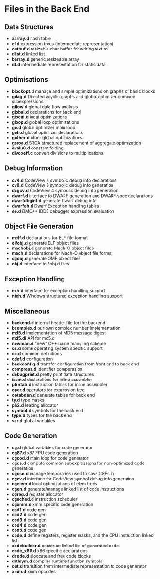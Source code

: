 Files in the Back End
=====================

Data Structures
---------------
* **aarray.d**        hash table
* **el.d**            expression trees (intermediate representation)
* **outbuf.d**        resizable char buffer for writing text to
* **dlist.d**         linked list
* **barray.d**        generic resizeable array
* **dt.d**            intermediate representation for static data

Optimisations
-------------

* **blockopt.d**      manage and simple optimizations on graphs of basic blocks
* **gdag.d**          Directed acyclic graphs and global optimizer common subexpressions
* **gflow.d**         global data flow analysis
* **global.d**        declarations for back end
* **glocal.d**        local optimizations
* **gloop.d**         global loop optimizations
* **go.d**            global optimizer main loop
* **goh.d**           global optimizer declarations
* **gother.d**        other global optimizations
* **gsroa.d**         SROA structured replacement of aggregate optimization
* **evalu8.d**        constant folding
* **divcoeff.d**      convert divisions to multiplications

Debug Information
-----------------

* **cv4.d**           CodeView 4 symbolic debug info declarations
* **cv8.d**           CodeView 8 symbolic debug info generation
* **dcgcv.d**         CodeView 4 symbolic debug info generation
* **dwarf.d**         interface to DWARF generation and DWARF spec declarations
* **dwarfdbginf.d**   generate Dwarf debug info
* **dwarfeh.d**       Dwarf Exception handling tables
* **ee.d**            DMC++ IDDE debugger expression evaluation

Object File Generation
----------------------

* **melf.d**          declarations for ELF file format
* **elfobj.d**        generate ELF object files
* **machobj.d**       generate Mach-O object files
* **mach.d**          declarations for Mach-O object file format
* **cgobj.d**         generate OMF object files
* **obj.d**           interface to *obj.d files

Exception Handling
------------------

* **exh.d**           interface for exception handling support
* **nteh.d**          Windows structured exception handling support

Miscellaneous
-------------

* **backend.d**       internal header file for the backend
* **bcomplex.d**      our own complex number implementation
* **md5.d**           implementation of MD5 message digest
* **md5.di**          API for md5.d
* **newman.d**        "new" C++ name mangling scheme
* **os.d**            some operating system specific support
* **cc.d**            common definitions
* **cdef.d**          configuration
* **backconfig.d**    transfer configuration from front end to back end
* **compress.d**      identifier comperssion
* **debugprint.d**    pretty print data structures
* **iasm.d**          declarations for inline assembler
* **ptrntab.d**       instruction tables for inline assembler
* **oper.d**          operators for expression tree
* **optabgen.d**      generate tables for back end
* **ty.d**            type masks
* **ph2.d**           leaking allocator
* **symbol.d**        symbols for the back end
* **type.d**          types for the back end
* **var.d**           global variables

Code Generation
---------------

* **cg.d**            global variables for code generator
* **cg87.d**          x87 FPU code generation
* **cgcod.d**         main loop for code generator
* **cgcs.d**          compute common subexpressions for non-optimized code generation
* **cgcse.d**         manage temporaries used to save CSEs in
* **cgcv.d**          interface for CodeView symbol debug info generation
* **cgelem.d**        local optimizations of elem trees
* **cgen.d**          generate/manage linked list of code instructions
* **cgreg.d**         register allocator
* **cgsched.d**       instruction scheduler
* **cgxmm.d**         xmm specific code generation
* **cod1.d**          code gen
* **cod2.d**          code gen
* **cod3.d**          code gen
* **cod4.d**          code gen
* **cod5.d**          code gen
* **code.d**          define registers, register masks, and the CPU instruction linked list
* **codebuilder.d**   construct linked list of generated code
* **code_x86.d**      x86 specific declarations
* **dcode.d**         aloocate and free code blocks
* **drtlsym.d**       compiler runtime function symbols
* **out.d**           transition from intermediate representation to code generator
* **xmm.d**           xmm opcodes

